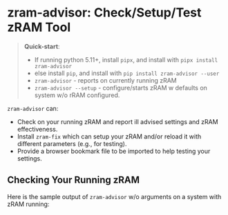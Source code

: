 # zram-advisor: Check/Setup/Test zRAM Tool
> **Quick-start**:
> * If running python 5.11+, install `pipx`, and install with `pipx install zram-advisor`
> * else install `pip`, and install with `pip install zram-advisor --user`
> * `zram-advisor` - reports on currently running zRAM 
> * `zram-advisor --setup` - configure/starts zRAM w defaults on system w/o rRAM configured.

`zram-advisor` can:
* Check on your running zRAM and report ill advised settings and zRAM effectiveness.
* Install `zram-fix` which can setup your zRAM and/or reload it with different parameters (e.g., for testing).
* Provide a browser bookmark file to be imported to help testing your settings.

## Checking Your Running zRAM
Here is the sample output of `zram-advisor` w/o arguments on a system with zRAM running: